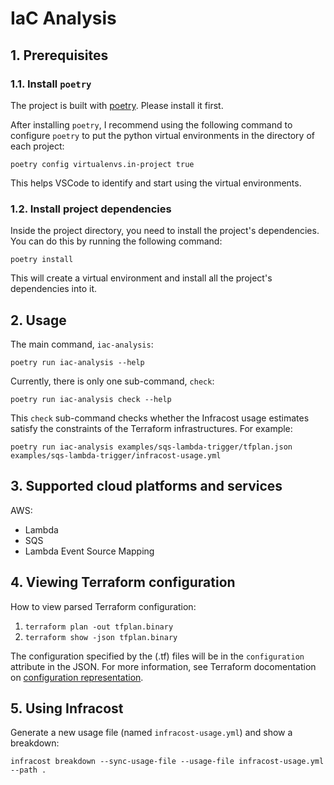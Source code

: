 # IaC Analysis

## 1. Prerequisites

### 1.1. Install `poetry`
The project is built with [poetry](https://python-poetry.org/). Please install it first.

After installing `poetry`, I recommend using the following command to configure `poetry` to put the python virtual environments in the directory of each project:

```shell
poetry config virtualenvs.in-project true
```

This helps VSCode to identify and start using the virtual environments.

### 1.2. Install project dependencies
Inside the project directory, you need to install the project's dependencies. You can do this by running the following command:

```shell
poetry install
```

This will create a virtual environment and install all the project's dependencies into it.


## 2. Usage

The main command, `iac-analysis`:
```shell
poetry run iac-analysis --help
```

Currently, there is only one sub-command, `check`:
```shell
poetry run iac-analysis check --help
```

This `check` sub-command checks whether the Infracost usage estimates satisfy the constraints of the Terraform infrastructures. For example:
```shell
poetry run iac-analysis examples/sqs-lambda-trigger/tfplan.json examples/sqs-lambda-trigger/infracost-usage.yml
```

## 3. Supported cloud platforms and services

AWS:
- Lambda
- SQS
- Lambda Event Source Mapping

## 4. Viewing Terraform configuration

How to view parsed Terraform configuration:
1. `terraform plan -out tfplan.binary`
2. `terraform show -json tfplan.binary`

The configuration specified by the (.tf) files will be in the `configuration` attribute in the JSON.
For more information, see Terraform docomentation on [configuration representation](https://developer.hashicorp.com/terraform/internals/json-format#configuration-representation).

## 5. Using Infracost

Generate a new usage file (named `infracost-usage.yml`) and show a breakdown:
```shell
infracost breakdown --sync-usage-file --usage-file infracost-usage.yml --path .
```